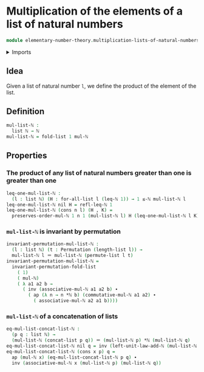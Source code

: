 # Multiplication of the elements of a list of natural numbers

```agda
module elementary-number-theory.multiplication-lists-of-natural-numbers where
```

<details><summary>Imports</summary>

```agda
open import elementary-number-theory.addition-natural-numbers
open import elementary-number-theory.inequality-natural-numbers
open import elementary-number-theory.multiplication-natural-numbers
open import elementary-number-theory.natural-numbers

open import finite-group-theory.permutations-standard-finite-types

open import foundation.action-on-identifications-functions
open import foundation.dependent-pair-types
open import foundation.identity-types

open import lists.concatenation-lists
open import lists.lists
open import lists.permutation-lists
open import lists.universal-quantification-lists
```

</details>

## Idea

Given a list of natural number `l`, we define the product of the element of the
list.

## Definition

```agda
mul-list-ℕ :
  list ℕ → ℕ
mul-list-ℕ = fold-list 1 mul-ℕ
```

## Properties

### The product of any list of natural numbers greater than one is greater than one

```agda
leq-one-mul-list-ℕ :
  (l : list ℕ) (H : for-all-list l (leq-ℕ 1)) → 1 ≤-ℕ mul-list-ℕ l
leq-one-mul-list-ℕ nil H = refl-leq-ℕ 1
leq-one-mul-list-ℕ (cons n l) (H , K) =
  preserves-order-mul-ℕ 1 n 1 (mul-list-ℕ l) H (leq-one-mul-list-ℕ l K)
```

### `mul-list-ℕ` is invariant by permutation

```agda
invariant-permutation-mul-list-ℕ :
  (l : list ℕ) (t : Permutation (length-list l)) →
  mul-list-ℕ l ＝ mul-list-ℕ (permute-list l t)
invariant-permutation-mul-list-ℕ =
  invariant-permutation-fold-list
    ( 1)
    ( mul-ℕ)
    ( λ a1 a2 b →
      ( inv (associative-mul-ℕ a1 a2 b) ∙
        ( ap (λ n → n *ℕ b) (commutative-mul-ℕ a1 a2) ∙
          ( associative-mul-ℕ a2 a1 b))))
```

### `mul-list-ℕ` of a concatenation of lists

```agda
eq-mul-list-concat-list-ℕ :
  (p q : list ℕ) →
  (mul-list-ℕ (concat-list p q)) ＝ (mul-list-ℕ p) *ℕ (mul-list-ℕ q)
eq-mul-list-concat-list-ℕ nil q = inv (left-unit-law-add-ℕ (mul-list-ℕ q))
eq-mul-list-concat-list-ℕ (cons x p) q =
  ap (mul-ℕ x) (eq-mul-list-concat-list-ℕ p q) ∙
  inv (associative-mul-ℕ x (mul-list-ℕ p) (mul-list-ℕ q))
```
